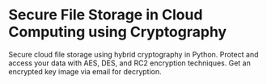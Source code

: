 # Secure File Storage in Cloud Computing using Cryptography
Secure cloud file storage using hybrid cryptography in Python. Protect and access your data with AES, DES, and RC2 encryption techniques. Get an encrypted key image via email for decryption.
